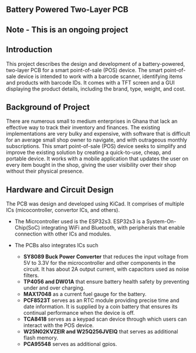 <h2> Battery Powered Two-Layer PCB <h2>

__Note - This is an ongoing project__

## Introduction
This project describes the design and development of a battery-powered, two-layer PCB for a smart point-of-sale (POS) device. The smart point-of-sale device is intended to work with a barcode scanner, identifying items and products with barcode IDs. It comes with a TFT screen and a GUI displaying the product details, including the brand, type, weight, and cost.

## Background of Project
There are numerous small to medium enterprises in Ghana that lack an effective way to track their inventory and finances. The existing implementations are very bulky and expensive, with software that is difficult for an average small shop owner to navigate, and with outrageous monthly subscriptions. This smart point-of-sale (POS) device seeks to simplify and improve the existing solution by creating a quick-to-use, cheap, and portable device. It works with a mobile application that updates the user on every item bought in the shop, giving the user visibility over their shop without their physical presence.

## Hardware and Circuit Design
The PCB was design and developed using KiCad. It comprises of multiple ICs (micocontroller, convertor ICs, and others).

* The Micrcontroller used is the ESP32s3. ESP32s3 is a System-On-Chip(SoC) integrating WiFi and Bluetooth, with peripherals that enable connection with other ICs and modules. 

* The PCBs also integrates ICs such
    - **SY8089 Buck Power Converter** that reduces the input voltage from 5V to 3.3V for the microcontroller and other components in the circuit. It has about 2A output current, with capacitors used as noise filters.
    - **TP4056 and DW01A** that ensure battery health safety by preventing under and over charging.
    - **MAX17048** as a current fuel gauge for the battery.
    - **PCF8523T** serves as an RTC module providing precise time and date information. It is supplied by a coin battery that ensures its continual performance when the device is off.
    - **TCA8418** serves as a keypad scan device through which users can interact with the POS device.
    - **W25N02KVZEIR and W25Q256JVEIQ** that serves as additional flash memory.
    - **PCA95548** serves as additional gpios.